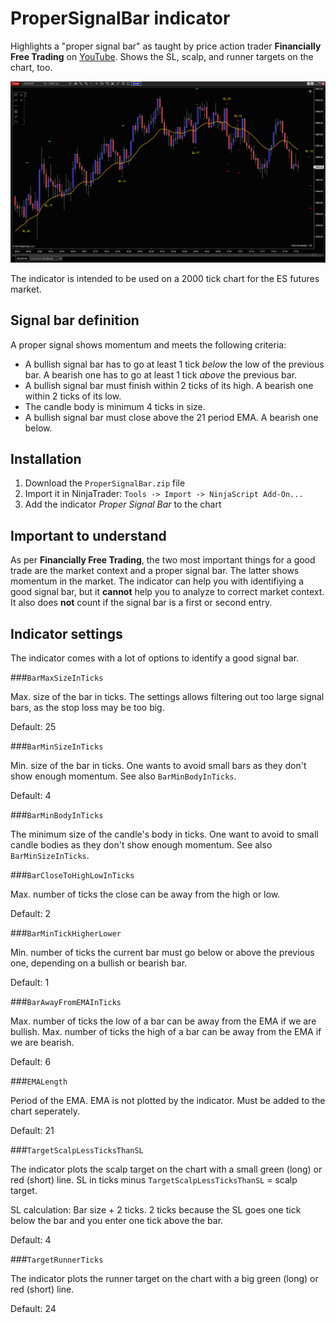 # ProperSignalBar indicator

Highlights a "proper signal bar" as taught by price action trader **Financially Free Trading** on [YouTube](https://www.youtube.com/watch?v=_U493Pl-dGg). Shows the SL, scalp, and runner targets on the chart, too.

![screenshot](screenshot.png)

The indicator is intended to be used on a 2000 tick chart for the ES futures market.

## Signal bar definition
A proper signal shows momentum and meets the following criteria:

- A bullish signal bar has to go at least 1 tick *below* the low of the previous bar. A bearish one has to go at least 1 tick *above* the previous bar.
- A bullish signal bar must finish within 2 ticks of its high. A bearish one within 2 ticks of its low.
- The candle body is minimum 4 ticks in size.
- A bullish signal bar must close above the 21 period EMA. A bearish one below.

## Installation
1. Download the `ProperSignalBar.zip` file 
2. Import it in NinjaTrader: `Tools -> Import -> NinjaScript Add-On...`
3. Add the indicator *Proper Signal Bar* to the chart

## Important to understand
As per **Financially Free Trading**, the two most important things for a good trade are the market context and a proper signal bar. The latter shows momentum in the market. The indicator can help you with  identifiying a good signal bar, but it **cannot** help you to analyze to correct market context. It also does **not** count if the signal bar is a first or second entry. 

## Indicator settings
The indicator comes with a lot of options to identify a good signal bar.

###`BarMaxSizeInTicks`

Max. size of the bar in ticks. The settings allows filtering out too large signal bars, as the stop loss may be too big.

Default: 25


###`BarMinSizeInTicks`

Min. size of the bar in ticks. One wants to avoid small bars as they don't show enough momentum. See also `BarMinBodyInTicks`.

Default: 4


###`BarMinBodyInTicks`

The minimum size of the candle's body in ticks. One want to avoid to small candle bodies as they don't show enough momentum. See also `BarMinSizeInTicks`.


###`BarCloseToHighLowInTicks`

Max. number of ticks the close can be away from the high or low.

Default: 2


###`BarMinTickHigherLower`

Min. number of ticks the current bar must go below or above the previous one, depending on a bullish or bearish bar.

Default: 1


###`BarAwayFromEMAInTicks`

Max. number of ticks the low of a bar can be away from the EMA if we are bullish.
Max. number of ticks the high of a bar can be away from the EMA if we are bearish.

Default: 6


###`EMALength`

Period of the EMA. EMA is not plotted by the indicator. Must be added to the chart seperately.

Default: 21


###`TargetScalpLessTicksThanSL`

The indicator plots the scalp target on the chart with a small green (long) or red (short) line. SL in ticks minus `TargetScalpLessTicksThanSL` = scalp target.

SL calculation: Bar size + 2 ticks. 2 ticks because the SL goes one tick below the bar and you enter one tick above the bar.

Default: 4


###`TargetRunnerTicks`

The indicator plots the runner target on the chart with a big green (long) or red (short) line. 

Default: 24

